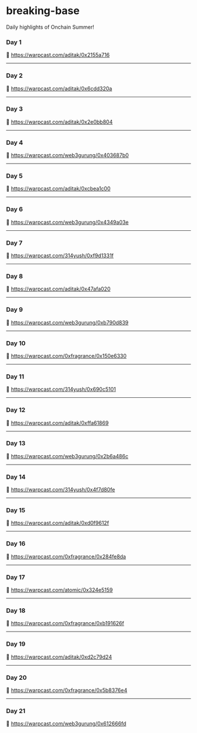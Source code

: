 # breaking-base
Daily highlights of Onchain Summer!


### Day 1
🔗 https://warpcast.com/aditak/0x2155a716

------

### Day 2
🔗 https://warpcast.com/aditak/0x6cdd320a

------

### Day 3
🔗 https://warpcast.com/aditak/0x2e0bb804

------

### Day 4
🔗 https://warpcast.com/web3gurung/0x403687b0

------

### Day 5
🔗 https://warpcast.com/aditak/0xcbea1c00

------

### Day 6
🔗 https://warpcast.com/web3gurung/0x4349a03e

------

### Day 7
🔗 https://warpcast.com/314yush/0xf9d1331f

------

### Day 8
🔗 https://warpcast.com/aditak/0x47afa020

------

### Day 9
🔗 https://warpcast.com/web3gurung/0xb790d839

------

### Day 10
🔗 https://warpcast.com/0xfragrance/0x150e6330

------

### Day 11
🔗 https://warpcast.com/314yush/0x690c5101

------

### Day 12
🔗 https://warpcast.com/aditak/0xffa61869

------

### Day 13
🔗 https://warpcast.com/web3gurung/0x2b6a486c

------

### Day 14
🔗 https://warpcast.com/314yush/0x4f7d80fe

------

### Day 15
🔗 https://warpcast.com/aditak/0xd0f9612f

------

### Day 16
🔗 https://warpcast.com/0xfragrance/0x284fe8da

------

### Day 17
🔗 https://warpcast.com/atomic/0x324e5159

------

### Day 18
🔗 https://warpcast.com/0xfragrance/0xb191626f

------

### Day 19
🔗 https://warpcast.com/aditak/0xd2c79d24

------

### Day 20
🔗 https://warpcast.com/0xfragrance/0x5b8376e4

------

### Day 21
🔗 https://warpcast.com/web3gurung/0x612666fd